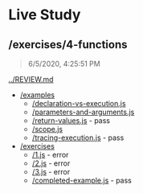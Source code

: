 # Live Study 

## /exercises/4-functions

> 6/5/2020, 4:25:51 PM 

[../REVIEW.md](../REVIEW.md)

- [/examples](./examples/REVIEW.md)
  - [/declaration-vs-execution.js](./examples/REVIEW.md#declaration-vs-executionjs) 
  - [/parameters-and-arguments.js](./examples/REVIEW.md#parameters-and-argumentsjs) 
  - [/return-values.js](./examples/REVIEW.md#return-valuesjs) - pass
  - [/scope.js](./examples/REVIEW.md#scopejs) 
  - [/tracing-execution.js](./examples/REVIEW.md#tracing-executionjs) - pass
- [/exercises](./exercises/REVIEW.md)
  - [/1.js](./exercises/REVIEW.md#1js) - error
  - [/2.js](./exercises/REVIEW.md#2js) - error
  - [/3.js](./exercises/REVIEW.md#3js) - error
  - [/completed-example.js](./exercises/REVIEW.md#completed-examplejs) - pass

